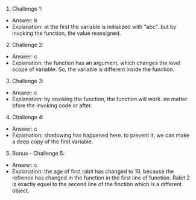1. Challenge 1:

- Answer: b
- Explanation: at the first the variable is initialized with "abc". but by invoking the function, the value reassigned.

2. Challenge 2:

- Answer: c
- Explanation: the function has an argument, which changes the level scope of variable. So, the variable is different inside the function.

3. Challenge 3:

- Answer: c
- Explanation: by invoking the function, the function will work. no matter bfore the invoking code or after.

4. Challenge 4:

- Answer: c
- Explanation: shadowing has happened here. to prevent it, we can make a deep copy of the first variable.

5. Bonus - Challenge 5:

- Answer: c
- Explanation: the age of first rabit has changed to 10, because the refrence has changed in the function in the first line of function. Rabit 2 is exactly equel to the second line of the finction which is a different object.
